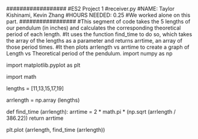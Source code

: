 ##################
#ES2 Project 1
#receiver.py
#NAME: Taylor Kishinami, Kevin Zhang
#HOURS NEEDED: 0.25
#We worked alone on this part.
#################
#This segment of code takes the 5 lengths of our pendulum (in inches) and calculates the corresponding theoretical period of each length.
#It uses the function find_time to do so, which takes the array of the lengths as a parameter and returns arrtime, an array of those period times.
#It then plots arrlength vs arrtime to create a graph of Length vs Theoretical period of the pendulum.
import numpy as np

import matplotlib.pyplot as plt

import math

lengths = [11,13,15,17,19]

arrlength = np.array (lengths)

def find_time (arrlength):
    arrtime = 2 * math.pi * (np.sqrt (arrlength / 386.22))
    return arrtime 

plt.plot (arrlength, find_time (arrlength))
